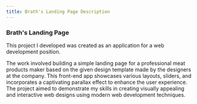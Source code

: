 ```yaml
---
title: Brath's Landing Page Description
---
```


### Brath's Landing Page

This project I developed was created as an application for a web development position. 

The work involved building a simple landing page for a professional meat products maker based on the given design template made by the designers at the company. This front-end app showcases various layouts, sliders, and incorporates a captivating parallax effect to enhance the user experience. The project aimed to demonstrate my skills in creating visually appealing and interactive web designs using modern web development techniques.